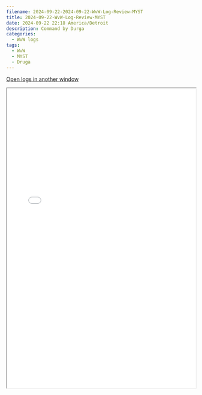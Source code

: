 ```yaml
---
filename: 2024-09-22-2024-09-22-WvW-Log-Review-MYST
title: 2024-09-22-WvW-Log-Review-MYST
date: 2024-09-22 22:18 America/Detroit
description: Command by Durga
categories:
  - WvW logs
tags:
  - WvW
  - MYST
  - Druga
---
```

 <a href="/assets/wvwlogs/reports20240922_MYST.html#202409222215-WvW-Log-Review" target="_blank">Open logs in another window</a>

<iframe src="/assets/wvwlogs/reports20240922_MYST.html#202409222215-WvW-Log-Review" width="100%" height="800" style="display:block; margin: 0 auto;"> </iframe>